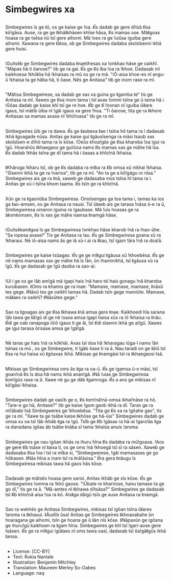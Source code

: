 # Simbegwires xa

##
Simbegwires îs ge ǁō, os ge kaise ge ǃoa. ǁÎs dadab ge gere dītsâ ǁîsa kōǃgâsa. Ause, ra ge ge ǁkhāǁkhāsen khîse hâsa, ǁîs mamas ose. Mâǁgoas hoasa ra ge tsēsa nû tsî gere aihomi. Mâ ǃoes ra ge ǃuiûsa ǀguiba gere aihomi. Xawana ra gere ǁātoa, ob ge Simbegwires dadaba skolsîsenni ǀkhā gere huisi.

##
ǀGuitsēb ge Simbegwires dadaba ǁnaetihesas xa ǃonkhao hâse ge oaǀkhī. "Mâpas hâ ti ôarose?" tib ge ra gai. ǁÎs ge ǁîs îba ǃoa ra ǃkhoe. Dadasab ǀnî kaikhoesa ǃkhōǁôa hâ ǃkhaisas ra mû os ge ra mâ. "ǀŌ-aisa khoe-es nî angu-ū ǃkhaisa ta ge hâba hâ, ti ôase. Nēs ge Anitasa" tib ge ǀnom rase ra mî.

##
"Mâtisa Simbegwirese, sa dadab ge sas xa guina go ǁgamba te" tis ge Anitasa ra mî. Xawes ge ǁîsa ǀnom tama i tsî axas ǃommi tsîna ge ū tama hâ i. ǀGôas dadab ge kaise khî tsî ge re hoe. ǁÎb ge ǁî ǃnonan nî ǀguiba ûiǁare ǀgaus, tsî mâtib ûiba nî ǃgâi ǀgaus xa gere ǃhoa. "Ti ôarose, tita ge ra ǁkhore Anitasas sa mamas axase nî ǃkhōǃoasa" tib ge ra mî.

##
Simbegwires ûib ge ra dawa. ǁÎs ge ǁaubexa ǁae i tsîna hō tama ra ī dadasab ǀkhā ǁgoagade nûsa. Anitas ge kaise gui ǁgâusîsenga ra māsi tsaub xas skolsîsen-e dīhō tama ra īs kōse. ǃOeûs khoaǃgâs ge ǁîsa kharoba ǃoa ǀgui ra ǃgû. Hoarahūs ǁkhaegaos ge guiǀûxa nams ǁîs mamas xas ge māhe hâ īsa. ǁÎs dadab ǃkhās tsîna ge dī tama hâ i ôasas a khîoǃnâ ǃkhaisa.

##
ǁKhâroga ǃkharu tsî, ob ge ǁîs dadaba ra mîba ra ǁîb omsa xū nǀkhai ǃkhaisa. "Sîsenni ǀkhā ta ge ra ǃnarioa", tib ge ra mî. "An ta ge a kōǃgâgu ro nîsa." Simbegwires ais ge ra ǁnā, xaweb ge dadasaba mûs tsîna hî tama ra i. Anitas ge xū-i tsîna khom taama. ǁÎs tsîn ge ra khîoǃnâ.

##
Xūn ge ra ǁgaonûba Simbegwiresa. Omsîsengas ga toa tama i, tamas ka ios ga ǁao-amsen, os ge Anitasa ra nausi. Tsî ûǁaeb ais ge tarasa ǃnāsa û-e ra û, Simbegwiresa omaron ǀguina ra ǃgaubase. Mâ ǃuis hoasas ge ra āǁomǁomsen, ǁîs îs xas ge māhe namsa ǁnamgā hâse.

##
ǀGuitsēkamǁgoa îs ge Simbegwiresa ǃonkhao hâse kharob ǃnâ ra ǀhao-ūhe. "Sa ǀopesa axase!" Tis ge Anitasa ra ǃau. ǁÎs ge Simbegwiresa goana xū ra ǃkharaui. Nē ǀō-aisa nams âs ge ǀā xū-i ai ra ǁkau, tsî ǀgam ǃâra ǃnâ ra doaǃā.

##
Simbegwires ge kaise tsûagao. ǁÎs ge ge mîǁgui ǁgâusa xū ǃkhoebēsa. ǁÎs ge nē nams mamasas xas ge māhe hâ îs ǃân, ûn ǀhaminǀkhā, tsî ǁgâusa xū ra ǃgû. ǁÎs ge dadasab ge ǃgû daoba ra sao-ai.

##
ǃUi i ge os ge ǃāb amǃgâ mâ ǀgapi hais ǃnâ haro tsî hais gonagu ǃnâ kharoba kurubasen. ǁOms ra khamis ge ra ǀnae: "Mamase, mamase, mamase, ǁnāxū tes gege. ǁNāxū tes ge oaǀkhī tamas hâ. Dadab tsîn gege ǀnamǀûte. Mamase, mâǁaes ra oaǀkhī? ǁNāxūtes gege."

##
Sao ra ǁgoagas ais ge ǁîsa ǁkhawa ǁnā amsa gere ǁnae. Kaikhoedi hîa sarana ǃāb tawa ge ǁāǃgû di ge nē ǃoaxa amsa ǀgapi haisa xūs ra ǀō ǃkhaisa ra ǁnâu. ǁÎdi ge oab ranapoga ǀōǀō ǀgaus ti ge âi, tsî ǁîdi sîsenni ǀkhā ge aiǃgû. Xawes ge ǀgui tarasa ōrisase amsa ge ǃgâǃgâ.

##
Nē taras ge hais ǃnâ ra kōkhâi. Axas tsî doa hâ ǃkharagau ǀûga-î nams ǃân tsînas ra mû , os ge Simbegwire, ti ǃgâb ôase ti ra ā. Nau taradi on ge ǁāǀû tsî ǁîsa ra hui haisa xū ǁgôaxas ǀkhā. Mikisas ge ǁnamgāsi tsî ra ǁkhaegaosi tsâ.

##
Mikisas ge Simbegwiresa oms âs ǁga ra oa-ū. ǁÎs ge ǀgamsa û-e māsi, tsî goanǃnâ ǁîs îs doa hâ nams ǀkhā ananǃgâ. ǁNā ǃuias ge Simbegwiresa ǁomǃgûs rase ra ā. Xawe nē gu ge dâb ǁgamroga. ǁÎs a ans ge mikisas nî kōǃgâsi ǃkhaisa.

##
Simbegwires dadab ge oasīb ge o, ǁîs ǁomǃnâǃnā-omsa ǀkhaiǃnâse ra hō. "Tare-e go hā, Anitase?" tib ge kaise ǃgom gaob ǀkhā ra dî. Taras ge ra mîǃābabi tsâ Simbegweres ge ǃkhoebēsa. "Tita ge ǁîs xa ra ǃgôahe gao", tis ge ra mî. "Xawe ta ge tsâbe kaise ǁkhōse ge hâ-ūsi" Simbegwires dadab ge omsa xu oa tsî ǃāb ǀkhāb ǁga ra ǃgû. Tsîb ge ǁîb ǃgâsas ra hâ-ai ǃgaroǃās ǁga ra danadana ǀgôas âb tsâbe ǁnāba sī tama ǃkhaisa anuis ǃaroma.

##
Simbegwires ge nau ǀgôan ǀkhās ra ǀhuru hîna ǁîs dadaba ra mûǃgoaxa. ǃAos ge gere ǁîb tsâse nî ǁaixa ti, os ge oms ǃnâ ǃkhoegâ tsî sī ra sâsen. Xaweb ge dadasaba ǁîsa ǃoa ī tsî ra mîba si, "Simbegwerese, ǃgâi mamasasas ge go hōbasen. ǁNās hîna a ǀnam tsî ra ǁnâǃāsisa." ǁÎra gera ǁnâugu îs Simbegwiresa mikisas tawa hâ gaos hâs kōse.

##
Dadasab ge mâtsēs hoasa gere sarisi. Anitas ǀkhāb ge sīs kōse. ǁÎs ge Simbegwires ǃomma ra ǃkhō gaose. "ǀÛbate re kharirose, hanu tamase ta ge go dī," tis ge ra ā. "Mā-amtes nî ǁkhawa dītsâsa?" Simbegwires ge dadasab tsî ǁîb khîoǃnâ aisa ǃoa ra kō. Aisǁga dāǀgū tsîs ge ause Anitasa ra ǁnamgā.

##
Sao ra wekhēs ge Anitasa Simbegwires, mikisas tsî ǀgôan tsîna ûǁares ǃaroma ra ǁkhauui. ǁÂudīb ûsa! Anitas ge Simbegwires ǁkhoaxabahe ûn hoaragana ge aihomi, tsîn ge hoana ge û ǁân nîs kōse. ǁNāpaxūn ge ǀgôana ge ǀhuruǃgû kaikhoen ra ǁgam hîna. Simbegwires ge khî tsî ǃgari-aose gere tsâsen. ǁÎs ge ra mîǁgui ǀgūǁaes nî oms tawa oasī, dadasab tsî ôaǃgâǁgûs ǀkhā ǁansa.

##
* License: [CC-BY]
* Text: Rukia Nantale
* Illustration: Benjamin Mitchley
* Translation: Maureen Merley So-Oabes
* Language: naq
